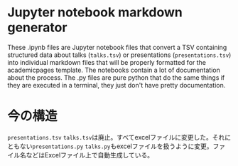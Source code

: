 # Jupyter notebook markdown generator

These .ipynb files are Jupyter notebook files that convert a TSV containing structured data about talks (`talks.tsv`) or presentations (`presentations.tsv`) into individual markdown files that will be properly formatted for the academicpages template. The notebooks contain a lot of documentation about the process. The .py files are pure python that do the same things if they are executed in a terminal, they just don't have pretty documentation.

# 今の構造

`presentations.tsv` `talks.tsv`は廃止。すべてexcelファイルに変更した。それにともない`presentations.py` `talks.py`もexcelファイルを扱うように変更。ファイル名などはExcelファイル上で自動生成している。
